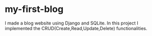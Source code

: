 # my-first-blog
I made a blog website using Django and SQLite.
In this project I implemented the CRUD(Create,Read,Update,Delete) functionalities.
